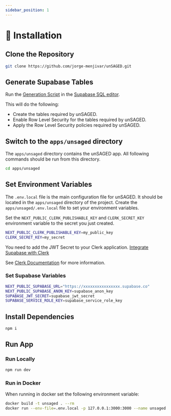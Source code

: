 ```yaml
---
sidebar_position: 1
---
```


# 🚧 Installation

## Clone the Repository

```sh
git clone https://github.com/jorge-menjivar/unSAGED.git
```

## Generate Supabase Tables

Run the [Generation Script](https://github.com/jorge-menjivar/unSAGED/apps/unsaged/db/GenerationScript.sql) in the [Supabase SQL editor](https://app.supabase.com/project/_/sql).

This will do the following:

- Create the tables required by unSAGED.
- Enable Row Level Security for the tables required by unSAGED.
- Apply the Row Level Security policies required by unSAGED.

## Switch to the `apps/unsaged` directory

The `apps/unsaged` directory contains the unSAGED app. All following commands should be run from this directory.

```sh
cd apps/unsaged
```

## Set Environment Variables

The `.env.local` file is the main configuration file for unSAGED. It should be located in the `apps/unsaged` directory of the project.
Create the `apps/unsaged/.env.local` file to set your environment variables.

Set the `NEXT_PUBLIC_CLERK_PUBLISHABLE_KEY` and `CLERK_SECRET_KEY` environment variable to the secret you just created.

```sh title="apps/unsaged/.env.local"
NEXT_PUBLIC_CLERK_PUBLISHABLE_KEY=my_public_key
CLERK_SECRET_KEY=my_secret
```

You need to add the JWT Secret to your Clerk application. [Integrate Supabase with Clerk](https://clerk.com/docs/integrations/databases/supabase#integrate-supabase-with-clerk)

See [Clerk Documentation](https://clerk.com/docs/quickstarts/nextjs) for more information.

### Set Supabase Variables

```sh title="apps/unsaged/.env.local"
NEXT_PUBLIC_SUPABASE_URL="https://xxxxxxxxxxxxxxxx.supabase.co"
NEXT_PUBLIC_SUPABASE_ANON_KEY=supabase_anon_key
SUPABASE_JWT_SECRET=supabase_jwt_secret
SUPABASE_SERVICE_ROLE_KEY=supabase_service_role_key
```

## Install Dependencies

```sh
npm i
```

## Run App

### Run Locally

```sh
npm run dev
```

### Run in Docker

When running in docker set the following environment variable:

```sh
docker build -t unsaged . --rm
docker run --env-file=.env.local -p 127.0.0.1:3000:3000 --name unsaged unsaged
```
